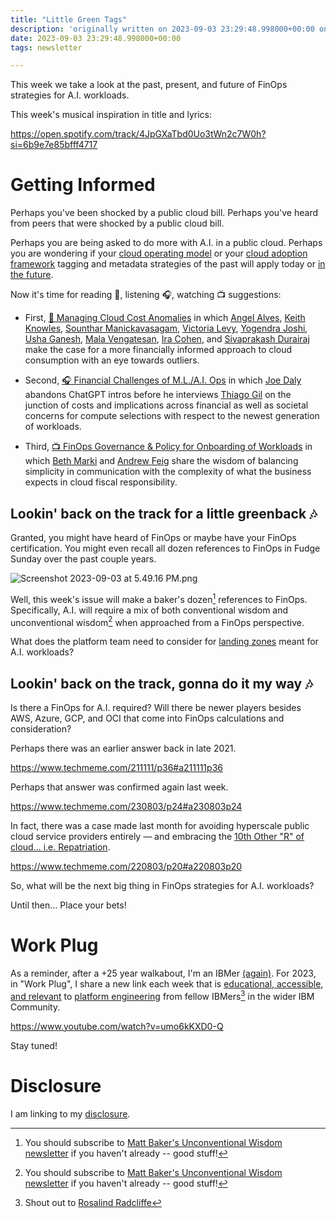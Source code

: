 ```yaml
---
title: "Little Green Tags"
description: 'originally written on 2023-09-03 23:29:48.998000+00:00 on LAMP with vi, WordPress, Jekyll, Gatsby Cloud, Netlify, Revue, Substack, or Buttondown'
date: 2023-09-03 23:29:48.998000+00:00
tags: newsletter

---
```


This week we take a look at the past, present, and future of FinOps strategies for A.I. workloads.

This week's musical inspiration in title and lyrics:

https://open.spotify.com/track/4JpGXaTbd0Uo3tWn2c7W0h?si=6b9e7e85bfff4717

# Getting Informed

Perhaps you've been shocked by a public cloud bill. Perhaps you've heard from peers that were shocked by a public cloud bill.

Perhaps you are being asked to do more with A.I. in a public cloud. Perhaps you are wondering if your [cloud operating model](https://fudge.org/archive/cost-cause/) or your [cloud adoption framework](https://fudge.org/archive/the-promised-landing-zones/) tagging and metadata strategies of the past will apply today or [in the future](https://fudge.org/archive/its-not-easy-being-greendevsecfinops/).

Now it's time for reading 📖, listening 🎧, watching 📺 suggestions:

- First, [📖 Managing Cloud Cost Anomalies](https://www.finops.org/wg/managing-cloud-cost-anomalies/) in which [Angel Alves](https://www.linkedin.com/in/alvesangel/),
[Keith Knowles](https://www.linkedin.com/in/keithdavidknowles/),
[Sounthar Manickavasagam](https://www.linkedin.com/in/msounthar/),
[Victoria Levy](https://www.linkedin.com/in/victoriarlevy/),
[Yogendra Joshi](https://www.linkedin.com/in/yogendrajoshi/),
[Usha Ganesh](https://www.linkedin.com/in/uganesh/),
[Mala Vengatesan](https://www.linkedin.com/in/malavengat/),
[Ira Cohen](https://www.linkedin.com/in/ira-cohen-1615491/), and 
[Sivaprakash Durairaj](https://www.linkedin.com/in/sivaprakash-durairaj-finops/) make the case for a more financially informed approach to cloud consumption with an eye towards outliers.

- Second, [🎧 Financial Challenges of M.L./A.I. Ops](https://player.captivate.fm/episode/f6bebc9c-ab25-433e-99bc-a27f83b03637) in which [Joe Daly](https://www.linkedin.com/in/joe-daly-52789220/) abandons ChatGPT intros before he interviews [Thiago Gil](https://www.linkedin.com/in/thiago-bittencourt-gil/) on the junction of costs and implications across financial as well as societal concerns for compute selections with respect to the newest generation of workloads.

- Third, [📺 FinOps Governance & Policy for Onboarding of Workloads](https://www.youtube.com/watch?v=iL7H6oyzf7M) in which [Beth Marki](https://www.linkedin.com/in/beth-marki/) and [Andrew Feig](https://www.linkedin.com/in/afeig/) share the wisdom of balancing simplicity in communication with the complexity of what the business expects in cloud fiscal responsibility.

## Lookin' back on the track for a little greenback 🎶

Granted, you might have heard of FinOps or maybe have your FinOps certification. You might even recall all dozen references to FinOps in Fudge Sunday over the past couple years.

![Screenshot 2023-09-03 at 5.49.16 PM.png](https://buttondown.imgix.net/images/b851e4d0-1c18-466a-9b40-1ea36d82b1eb.png?w=960&fit=max)

Well, this week's issue will make a baker's dozen[^matt] references to FinOps. Specifically, A.I. will require a mix of both conventional wisdom and unconventional wisdom[^matt] when approached from a FinOps perspective.

What does the platform team need to consider for [landing zones](https://fudge.org/archive/the-promised-landing-zones/) meant for A.I. workloads?

## Lookin' back on the track, gonna do it my way 🎶

Is there a FinOps for A.I. required? Will there be newer players besides AWS, Azure, GCP, and OCI that come into FinOps calculations and consideration?

Perhaps there was an earlier answer back in late 2021.

https://www.techmeme.com/211111/p36#a211111p36

Perhaps that answer was confirmed again last week.

https://www.techmeme.com/230803/p24#a230803p24

In fact, there was a case made last month for avoiding hyperscale public cloud service providers entirely — and embracing the [10th Other "R" of cloud... i.e. Repatriation](https://fudge.org/archive/fudge-sunday-reflecting-and-projecting/).

https://www.techmeme.com/220803/p20#a220803p20

So, what will be the next big thing in FinOps strategies for A.I. workloads?

Until then… Place your bets!

# Work Plug

As a reminder, after a +25 year walkabout, I'm an IBMer [(again)](https://jaycuthrell.com/about/). For 2023, in "Work Plug", I share a new link each week that is [educational, accessible, and relevant](https://www.youtube.com/watch?v=umo6kKXD0-Q) to [platform engineering](https://www.ibm.com/consulting/platform-engineering-services) from fellow IBMers[^IBMer] in the wider IBM Community.

https://www.youtube.com/watch?v=umo6kKXD0-Q

Stay tuned!

# Disclosure

I am linking to my [disclosure](https://jaycuthrell.com/disclosure/).

[^matt]: You should subscribe to [Matt Baker's Unconventional Wisdom newsletter](https://www.linkedin.com/newsletters/unconventional-wisdom-7041089584260145152/) if you haven't already -- good stuff!
[^IBMer]: Shout out to [Rosalind Radcliffe](https://www.linkedin.com/in/rosalind-radcliffe/)
